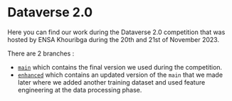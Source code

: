 # Dataverse 2.0
Here you can find our work during the Dataverse 2.0 competition that was hosted by ENSA Khouribga during the 20th and 21st of November 2023.

There are 2 branches :
- [`main`](https://github.com/alkhawarizmiclub/Dataverse_2.0/tree/main) which contains the final version we used during the competition.
- [`enhanced`](https://github.com/alkhawarizmiclub/Dataverse_2.0/tree/enhanced) which contains an updated version of the `main` that we made later where we added another training dataset and used feature engineering at the data processing phase.
